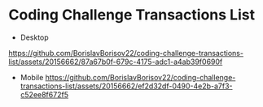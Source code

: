 # Coding Challenge Transactions List

- Desktop

https://github.com/BorislavBorisov22/coding-challenge-transactions-list/assets/20156662/87a67b0f-679c-4175-adc1-a4ab39f0690f


- Mobile
https://github.com/BorislavBorisov22/coding-challenge-transactions-list/assets/20156662/ef2d32df-0490-4e2b-a7f3-c52ee8f672f5


